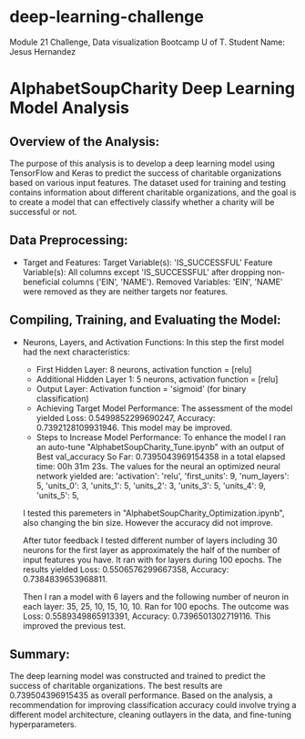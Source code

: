 # deep-learning-challenge
Module 21 Challenge, Data visualization Bootcamp U of T.
Student Name: Jesus Hernandez

# AlphabetSoupCharity Deep Learning Model Analysis

## Overview of the Analysis:

The purpose of this analysis is to develop a deep learning model using TensorFlow and Keras to predict the success of charitable organizations based on various input features. The dataset used for training and testing contains information about different charitable organizations, and the goal is to create a model that can effectively classify whether a charity will be successful or not.

## Data Preprocessing:
* Target and Features:
    Target Variable(s): 'IS_SUCCESSFUL'
    Feature Variable(s): All columns except 'IS_SUCCESSFUL' after dropping non-beneficial columns ('EIN', 'NAME').
    Removed Variables: 'EIN', 'NAME' were removed as they are neither targets nor features.

## Compiling, Training, and Evaluating the Model:
 * Neurons, Layers, and Activation Functions: In this step the first model   had the next characteristics: 
    * First Hidden Layer: 8 neurons, activation function = [relu]
    * Additional Hidden Layer 1: 5 neurons, activation function = [relu]
    * Output Layer: Activation function = 'sigmoid' (for binary classification)
    * Achieving Target Model Performance: The assessment of the model yielded 
    Loss: 0.5499852299690247, Accuracy: 0.7392128109931946. This model may be improved. 
    * Steps to Increase Model Performance: To enhance the model I ran an auto-tune "AlphabetSoupCharity_Tune.ipynb" with an output of Best val_accuracy So Far: 0.7395043969154358 in a total elapsed time: 00h 31m 23s. The values for the neural an optimized neural network yielded are: 
    'activation': 'relu',
    'first_units': 9,
    'num_layers': 5,
    'units_0': 3,
    'units_1': 5,
    'units_2': 3,
    'units_3': 5,
    'units_4': 9,
    'units_5': 5,
    
    I tested this paremeters in "AlphabetSoupCharity_Optimization.ipynb", also changing the bin size. However the accuracy did not improve. 

    After tutor feedback I tested different number of layers including 30 neurons for the first layer as approximately the half of the number of input features you have. It ran with for layers during 100 epochs. The results yielded Loss: 0.5506576299667358, Accuracy: 0.7384839653968811.

    Then I ran a model with 6 layers and the following number of neuron in each layer: 35, 25, 10, 15, 10, 10. Ran for 100 epochs. The outcome was Loss: 0.5589349865913391, Accuracy: 0.7396501302719116. This improved the previous test.





## Summary:
The deep learning model was constructed and trained to predict the success of charitable organizations. The best results are 0.739504396915435 as overall performance. Based on the analysis, a recommendation for improving classification accuracy could involve trying a different model architecture, cleaning outlayers in the data, and fine-tuning hyperparameters. 

